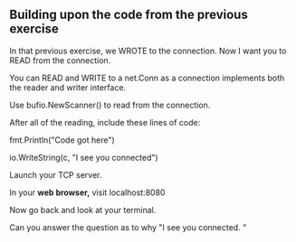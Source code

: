 ## Building upon the code from the previous exercise
In that previous exercise, we WROTE to the connection.
Now I want you to READ from the connection.

You can READ and WRITE  to a net.Conn as a connection implements both the reader and writer interface. 

Use bufio.NewScanner() to read from the connection. 

After all of the reading, include these lines of code:

fmt.Println("Code got here")

io.WriteString(c, "I see you connected")

Launch your TCP server.

In your **web browser,** visit localhost:8080

Now go back and look at your terminal.

Can you answer the question as to why "I see you connected. "